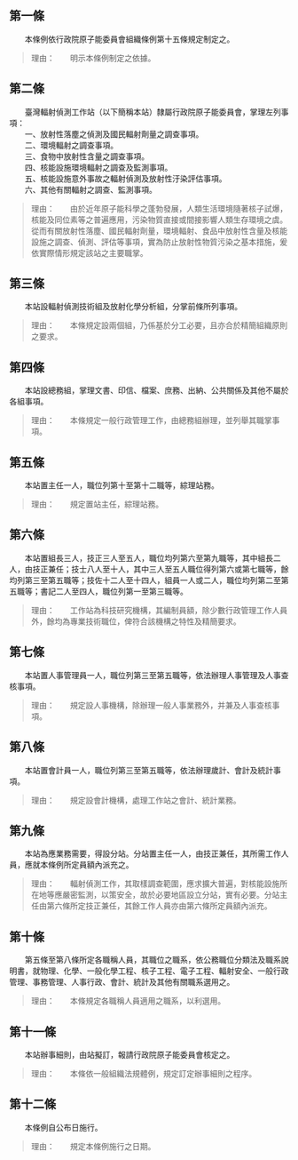 第一條 
-------
　　本條例依行政院原子能委員會組織條例第十五條規定制定之。  
> 理由：　　明示本條例制定之依據。



第二條 
-------
　　臺灣輻射偵測工作站（以下簡稱本站）隸屬行政院原子能委員會，掌理左列事項：  
　　一、放射性落塵之偵測及國民輻射劑量之調查事項。  
　　二、環境輻射之調查事項。  
　　三、食物中放射性含量之調查事項。  
　　四、核能設施環境輻射之調查及監測事項。  
　　五、核能設施意外事故之輻射偵測及放射性汙染評估事項。  
　　六、其他有關輻射之調查、監測事項。  
> 理由：　　由於近年原子能科學之蓬勃發展，人類生活環境隨著核子試爆，核能及同位素等之普遍應用，污染物質直接或間接影響人類生存環境之虞。從而有關放射性落塵、國民輻射劑量，環境輻射、食品中放射性含量及核能設施之調查、偵測、評估等事項，實為防止放射性物質污染之基本措施，爰依實際情形規定該站之主要職掌。



第三條 
-------
　　本站設輻射偵測技術組及放射化學分析組，分掌前條所列事項。  
> 理由：　　本條規定設兩個組，乃係基於分工必要，且亦合於精簡組織原則之要求。



第四條 
-------
　　本站設總務組，掌理文書、印信、檔案、庶務、出納、公共關係及其他不屬於各組事項。  
> 理由：　　本條規定一般行政管理工作，由總務組辦理，並列舉其職掌事項。



第五條 
-------
　　本站置主任一人，職位列第十至第十二職等，綜理站務。  
> 理由：　　規定置站主任，綜理站務。



第六條 
-------
　　本站置組長三人，技正三人至五人，職位均列第六至第九職等，其中組長二人，由技正兼任；技士八人至十人，其中三人至五人職位得列第六或第七職等，餘均列第三至第五職等；技佐十二人至十四人，組員一人或二人，職位均列第二至第五職等；書記二人至四人，職位列第一至第三職等。  
> 理由：　　工作站為科技研究機構，其編制員額，除少數行政管理工作人員外，餘均為專業技術職位，俾符合該機構之特性及精簡要求。



第七條 
-------
　　本站置人事管理員一人，職位列第三至第五職等，依法辦理人事管理及人事查核事項。  
> 理由：　　規定設人事機構，除辦理一般人事業務外，并兼及人事查核事項。



第八條 
-------
　　本站置會計員一人，職位列第三至第五職等，依法辦理歲計、會計及統計事項。  
> 理由：　　規定設會計機構，處理工作站之會計、統計業務。



第九條 
-------
　　本站為應業務需要，得設分站。分站置主任一人，由技正兼任，其所需工作人員，應就本條例所定員額內派充之。  
> 理由：　　輻射偵測工作，其取樣調查範圍，應求擴大普遍，對核能設施所在地等應嚴密監測，以策安全，故於必要地區設立分站，實有必要。分站主任由第六條所定技正兼任，其餘工作人員亦由第六條所定員額內派充。



第十條 
-------
　　第五條至第八條所定各職稱人員，其職位之職系，依公務職位分類法及職系說明書，就物理、化學、一般化學工程、核子工程、電子工程、輻射安全、一般行政管理、事務管理、人事行政、會計、統計及其他有關職系選用之。  
> 理由：　　本條規定各職稱人員適用之職系，以利選用。



第十一條 
---------
　　本站辦事細則，由站擬訂，報請行政院原子能委員會核定之。  
> 理由：　　本條依一般組織法規體例，規定訂定辦事細則之程序。



第十二條 
---------
　　本條例自公布日施行。  
> 理由：　　規定本條例施行之日期。